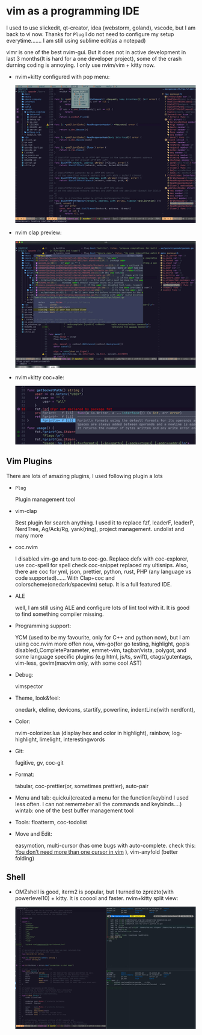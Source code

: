 # vim as a programming IDE

I used to use slickedit, qt-creator, idea (webstorm, goland), vscode, but I am back to vi now. Thanks for `Plug` I do
not need to configure my setup everytime....... I am still using sublime edit(as a notepad)

vimr is one of the best nvim-gui. But it does not in active development in last 3 months(It is hard for a one developer
project), some of the crash durning coding is annoying. I only use nvim/vim + kitty now.

* nvim+kitty configured with pop menu:

    ![vim_ide with nvim+kitty](https://github.com/ray-x/dotfiles/blob/master/img/menu.jpg)

* nvim clap preview:

    ![vim_ide with nvim+kitty](https://github.com/ray-x/dotfiles/blob/master/img/clap.jpg)

* nvim+kitty coc+ale:

    ![vim_ide with nvim+kitty](https://github.com/ray-x/dotfiles/blob/master/img/coc_float_errorcheck.jpg)


## Vim Plugins
There are lots of amazing plugins, 
I used following plugin a lots

* ``Plug``

   Plugin management tool

* vim-clap

   Best plugin for search anything. I used it to replace fzf, leaderF, leaderP, NerdTree, Ag/Ack/Rg, yank(ring), project management. undolist and many more

* coc.nvim

   I disabled vim-go and turn to coc-go. Replace defx with coc-explorer, use coc-spell for spell check
   coc-snippet replaced my ultisnips. Also, there are coc for yml, json, prettier, python, rust, PHP (any language vs code
   supported)......
   With Clap+coc and colorscheme(onedark/spacevim) setup. It is a full featured IDE. 

* ALE

  well, I am still using ALE and configure lots of lint tool with it. It is good to find something compiler missing.

* Programming support:

  YCM (used to be my favourite, only for C++ and python now), but I am using coc.nvim more offen now, vim-go(for go testing, highlight, gopls disabled),CompleteParameter, emmet-vim, tagbar/vista, polygot, and some language specific plugins (e.g html, js/ts, swift), ctags/gutentags, vim-less, govim(macvim only, with some cool AST)

* Debug:

  vimspector

* Theme, look&feel:

  onedark, eleline, devicons, startify, powerline, indentLine(with nerdfont),

* Color:

  nvim-colorizer.lua (display hex and color in highlight), rainbow, log-highlight, limelight, interestingwords

* Git:

  fugitive, gv, coc-git

* Format:

  tabular, coc-prettier(or, sometimes prettier), auto-pair

* Menu and tab:
  quickui(created a menu for the function/keybind I used less often. I can not rememeber all the commands and keybinds....)
  wintab: one of the best buffer management tool

* Tools: floatterm, coc-todolist

* Move and Edit:

  easymotion, multi-cursor (has ome bugs with auto-complete. check this: [You don’t need more than one cursor in vim](https://medium.com/@schtoeffel/you-don-t-need-more-than-one-cursor-in-vim-2c44117d51db)
), vim-anyfold (better folding)

## Shell

* OMZshell is good, iterm2 is popular, but I turned to zprezto(with powerlevel10) + kitty. It is cooool and faster.
nvim+kitty split view:

    ![vim_ide with nvim+kitty](https://github.com/ray-x/dotfiles/blob/master/img/kitty.jpg)

